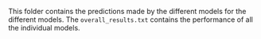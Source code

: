 This folder contains the predictions made by the different models for the different models. The ```overall_results.txt``` contains the performance of all the individual models.